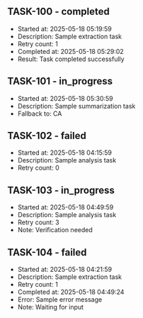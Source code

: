 ## TASK-100 - completed
- Started at: 2025-05-18 05:19:59
- Description: Sample extraction task
- Retry count: 1
- Completed at: 2025-05-18 05:29:02
- Result: Task completed successfully

## TASK-101 - in_progress
- Started at: 2025-05-18 05:30:59
- Description: Sample summarization task
- Fallback to: CA

## TASK-102 - failed
- Started at: 2025-05-18 04:15:59
- Description: Sample analysis task
- Retry count: 0

## TASK-103 - in_progress
- Started at: 2025-05-18 04:49:59
- Description: Sample analysis task
- Retry count: 3
- Note: Verification needed

## TASK-104 - failed
- Started at: 2025-05-18 04:21:59
- Description: Sample extraction task
- Retry count: 1
- Completed at: 2025-05-18 04:49:24
- Error: Sample error message
- Note: Waiting for input
